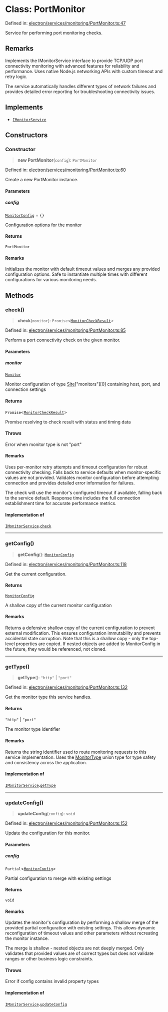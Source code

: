 # Class: PortMonitor

Defined in: [electron/services/monitoring/PortMonitor.ts:47](https://github.com/Nick2bad4u/Uptime-Watcher/blob/3cce0c3b352c8390536ca3c7399ece50a05faf18/electron/services/monitoring/PortMonitor.ts#L47)

Service for performing port monitoring checks.

## Remarks

Implements the IMonitorService interface to provide TCP/UDP port connectivity
monitoring with advanced features for reliability and performance. Uses native
Node.js networking APIs with custom timeout and retry logic.

The service automatically handles different types of network failures and
provides detailed error reporting for troubleshooting connectivity issues.

## Implements

- [`IMonitorService`](../../types/interfaces/IMonitorService.md)

## Constructors

### Constructor

> **new PortMonitor**(`config`): `PortMonitor`

Defined in: [electron/services/monitoring/PortMonitor.ts:60](https://github.com/Nick2bad4u/Uptime-Watcher/blob/3cce0c3b352c8390536ca3c7399ece50a05faf18/electron/services/monitoring/PortMonitor.ts#L60)

Create a new PortMonitor instance.

#### Parameters

##### config

[`MonitorConfig`](../../types/interfaces/MonitorConfig.md) = `{}`

Configuration options for the monitor

#### Returns

`PortMonitor`

#### Remarks

Initializes the monitor with default timeout values and merges any
provided configuration options. Safe to instantiate multiple times
with different configurations for various monitoring needs.

## Methods

### check()

> **check**(`monitor`): `Promise`\<[`MonitorCheckResult`](../../types/interfaces/MonitorCheckResult.md)\>

Defined in: [electron/services/monitoring/PortMonitor.ts:85](https://github.com/Nick2bad4u/Uptime-Watcher/blob/3cce0c3b352c8390536ca3c7399ece50a05faf18/electron/services/monitoring/PortMonitor.ts#L85)

Perform a port connectivity check on the given monitor.

#### Parameters

##### monitor

[`Monitor`](../../../../../shared/types/interfaces/Monitor.md)

Monitor configuration of type [Site](../../../../../shared/types/interfaces/Site.md)["monitors"][0] containing host, port, and connection settings

#### Returns

`Promise`\<[`MonitorCheckResult`](../../types/interfaces/MonitorCheckResult.md)\>

Promise resolving to check result with status and timing data

#### Throws

Error when monitor type is not "port"

#### Remarks

Uses per-monitor retry attempts and timeout configuration for robust
connectivity checking. Falls back to service defaults when monitor-specific
values are not provided. Validates monitor configuration before attempting
connection and provides detailed error information for failures.

The check will use the monitor's configured timeout if available,
falling back to the service default. Response time includes the full
connection establishment time for accurate performance metrics.

#### Implementation of

[`IMonitorService`](../../types/interfaces/IMonitorService.md).[`check`](../../types/interfaces/IMonitorService.md#check)

***

### getConfig()

> **getConfig**(): [`MonitorConfig`](../../types/interfaces/MonitorConfig.md)

Defined in: [electron/services/monitoring/PortMonitor.ts:118](https://github.com/Nick2bad4u/Uptime-Watcher/blob/3cce0c3b352c8390536ca3c7399ece50a05faf18/electron/services/monitoring/PortMonitor.ts#L118)

Get the current configuration.

#### Returns

[`MonitorConfig`](../../types/interfaces/MonitorConfig.md)

A shallow copy of the current monitor configuration

#### Remarks

Returns a defensive shallow copy of the current configuration to prevent
external modification. This ensures configuration immutability and prevents
accidental state corruption. Note that this is a shallow copy - only the
top-level properties are copied. If nested objects are added to MonitorConfig
in the future, they would be referenced, not cloned.

***

### getType()

> **getType**(): `"http"` \| `"port"`

Defined in: [electron/services/monitoring/PortMonitor.ts:132](https://github.com/Nick2bad4u/Uptime-Watcher/blob/3cce0c3b352c8390536ca3c7399ece50a05faf18/electron/services/monitoring/PortMonitor.ts#L132)

Get the monitor type this service handles.

#### Returns

`"http"` \| `"port"`

The monitor type identifier

#### Remarks

Returns the string identifier used to route monitoring requests
to this service implementation. Uses the [MonitorType](../../../../../shared/types/type-aliases/MonitorType.md) union type
for type safety and consistency across the application.

#### Implementation of

[`IMonitorService`](../../types/interfaces/IMonitorService.md).[`getType`](../../types/interfaces/IMonitorService.md#gettype)

***

### updateConfig()

> **updateConfig**(`config`): `void`

Defined in: [electron/services/monitoring/PortMonitor.ts:152](https://github.com/Nick2bad4u/Uptime-Watcher/blob/3cce0c3b352c8390536ca3c7399ece50a05faf18/electron/services/monitoring/PortMonitor.ts#L152)

Update the configuration for this monitor.

#### Parameters

##### config

`Partial`\<[`MonitorConfig`](../../types/interfaces/MonitorConfig.md)\>

Partial configuration to merge with existing settings

#### Returns

`void`

#### Remarks

Updates the monitor's configuration by performing a shallow merge of the provided
partial configuration with existing settings. This allows dynamic reconfiguration
of timeout values and other parameters without recreating the monitor instance.

The merge is shallow - nested objects are not deeply merged. Only validates
that provided values are of correct types but does not validate ranges or
other business logic constraints.

#### Throws

Error if config contains invalid property types

#### Implementation of

[`IMonitorService`](../../types/interfaces/IMonitorService.md).[`updateConfig`](../../types/interfaces/IMonitorService.md#updateconfig)
